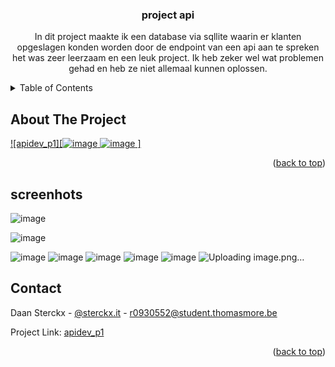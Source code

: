 <!-- Improved compatibility of back to top link: See: https://github.com/othneildrew/Best-README-Template/pull/73 -->
<a name="readme-top"></a>
<!--
*** Thanks for checking out the Best-README-Template. If you have a suggestion
*** that would make this better, please fork the repo and create a pull request
*** or simply open an issue with the tag "enhancement".
*** Don't forget to give the project a star!
*** Thanks again! Now go create something AMAZING! :D
-->



<!-- PROJECT SHIELDS -->
<!--
*** I'm using markdown "reference style" links for readability.
*** Reference links are enclosed in brackets [ ] instead of parentheses ( ).
*** See the bottom of this document for the declaration of the reference variables
*** for contributors-url, forks-url, etc. This is an optional, concise syntax you may use.
*** https://www.markdownguide.org/basic-syntax/#reference-style-links
-->







  <h3 align="center">project api</h3>

  <p align="center">
    In dit project maakte ik een database via sqllite waarin er klanten opgeslagen konden worden door de endpoint van een api aan te spreken het was zeer leerzaam en een leuk project. Ik heb zeker wel wat problemen gehad en heb ze niet allemaal kunnen oplossen.
  </p>
</div>



<!-- TABLE OF CONTENTS -->
<details>
  <summary>Table of Contents</summary>
  <ol>
    <li>
      <a href="#about-the-project">About The Project</a>
      <ul>
        <a href="#screenshots">screenshots</a>
      </ul>
    </li>
    <li><a href="#contact">Contact</a></li>

  </ol>
</details>



<!-- ABOUT THE PROJECT -->
## About The Project

[![apidev_p1][![image](https://github.com/daansterckx/apidev_p1/assets/39022656/c18734eb-c637-4934-860d-e06dbbe9fa70)
![image](https://github.com/daansterckx/apidev_p1/assets/39022656/4c879aad-703e-4ff8-a17e-d69f56dfdb11)
]](https://system-service-daansterckx.cloud.okteto.net/)

<p align="right">(<a href="#readme-top">back to top</a>)</p>


## screenhots

![image](https://github.com/daansterckx/apidev_p1/assets/39022656/eec1ccee-06e0-48b9-90c0-cb472c0e4642)

![image](https://github.com/daansterckx/apidev_p1/assets/39022656/8fee0c5f-9516-41fd-b119-ab13ac6efe6d)

![image](https://github.com/daansterckx/apidev_p1/assets/39022656/0cfb3d22-8cf9-4e9f-8128-5867bf5c4bee)
![image](https://github.com/daansterckx/apidev_p1/assets/39022656/c0c46192-88f4-4540-8845-0ffa9dea875b)
![image](https://github.com/daansterckx/apidev_p1/assets/39022656/1206346d-25ec-4cc3-bcee-01635ba7d873)
![image](https://github.com/daansterckx/apidev_p1/assets/39022656/b017ca46-dbf6-4393-90ed-b80890a94d43)
![image](https://github.com/daansterckx/apidev_p1/assets/39022656/61a26028-b519-453b-8985-0c12187546cf)
![Uploading image.png…]()












<!-- CONTACT -->
## Contact

Daan Sterckx - [@sterckx.it](https://www.instagram.com/sterckx.it/) - r0930552@student.thomasmore.be

Project Link: [apidev_p1](https://github.com/daansterckx/apidev_p1)

<p align="right">(<a href="#readme-top">back to top</a>)</p>







<!-- MARKDOWN LINKS & IMAGES -->
<!-- https://www.markdownguide.org/basic-syntax/#reference-style-links -->
[contributors-shield]: https://img.shields.io/github/contributors/othneildrew/Best-README-Template.svg?style=for-the-badge
[contributors-url]: https://github.com/othneildrew/Best-README-Template/graphs/contributors
[forks-shield]: https://img.shields.io/github/forks/othneildrew/Best-README-Template.svg?style=for-the-badge
[forks-url]: https://github.com/othneildrew/Best-README-Template/network/members
[stars-shield]: https://img.shields.io/github/stars/othneildrew/Best-README-Template.svg?style=for-the-badge
[stars-url]: https://github.com/othneildrew/Best-README-Template/stargazers
[issues-shield]: https://img.shields.io/github/issues/othneildrew/Best-README-Template.svg?style=for-the-badge
[issues-url]: https://github.com/othneildrew/Best-README-Template/issues
[license-shield]: https://img.shields.io/github/license/othneildrew/Best-README-Template.svg?style=for-the-badge
[license-url]: https://github.com/othneildrew/Best-README-Template/blob/master/LICENSE.txt
[linkedin-shield]: https://img.shields.io/badge/-LinkedIn-black.svg?style=for-the-badge&logo=linkedin&colorB=555
[linkedin-url]: https://linkedin.com/in/othneildrew
[product-screenshot]: images/screenshot.png
[Next.js]: https://img.shields.io/badge/next.js-000000?style=for-the-badge&logo=nextdotjs&logoColor=white
[Next-url]: https://nextjs.org/
[React.js]: https://img.shields.io/badge/React-20232A?style=for-the-badge&logo=react&logoColor=61DAFB
[React-url]: https://reactjs.org/
[Vue.js]: https://img.shields.io/badge/Vue.js-35495E?style=for-the-badge&logo=vuedotjs&logoColor=4FC08D
[Vue-url]: https://vuejs.org/
[Angular.io]: https://img.shields.io/badge/Angular-DD0031?style=for-the-badge&logo=angular&logoColor=white
[Angular-url]: https://angular.io/
[Svelte.dev]: https://img.shields.io/badge/Svelte-4A4A55?style=for-the-badge&logo=svelte&logoColor=FF3E00
[Svelte-url]: https://svelte.dev/
[Laravel.com]: https://img.shields.io/badge/Laravel-FF2D20?style=for-the-badge&logo=laravel&logoColor=white
[Laravel-url]: https://laravel.com
[Bootstrap.com]: https://img.shields.io/badge/Bootstrap-563D7C?style=for-the-badge&logo=bootstrap&logoColor=white
[Bootstrap-url]: https://getbootstrap.com
[JQuery.com]: https://img.shields.io/badge/jQuery-0769AD?style=for-the-badge&logo=jquery&logoColor=white
[JQuery-url]: https://jquery.com 
